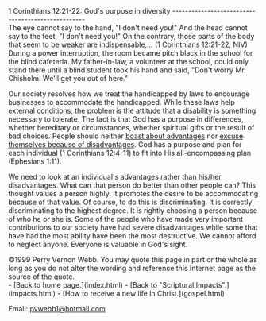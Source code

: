  <head> <title>(PVW) 1 Corinthians 12:21-22: God's purpose in diversity</title> <meta content="IE=9" http-equiv="X-UA-Compatible"></meta> <link href="css/page_style.css" rel="stylesheet" type="text/css"></link> </head><body><div class="page_style"> 1 Corinthians 12:21-22: God's purpose in diversity
--------------------------------------------------

<div class="p">The eye cannot say to the hand, "I don't need you!" And the head cannot say to the feet, "I don't need you!" On the contrary, those parts of the body that seem to be weaker are indispensable,... (1 Corinthians 12:21-22, NIV)

</div>During a power interruption, the room became pitch black in the school for the blind cafeteria. My father-in-law, a volunteer at the school, could only stand there until a blind student took his hand and said, "Don't worry Mr. Chisholm. We'll get you out of here."

Our society resolves how we treat the handicapped by laws to encourage businesses to accommodate the handicapped. While these laws help external conditions, the problem is the attitude that a disability is something necessary to tolerate. The fact is that God has a purpose in differences, whether hereditary or circumstances, whether spiritual gifts or the result of bad choices. People should neither [boast about advantages](pride.html) nor [excuse themselves because of disadvantages](confidence.html). God has a purpose and plan for each individual (1 Corinthians 12:4-11) to fit into His all-encompassing plan (Ephesians 1:11).

We need to look at an individual's advantages rather than his/her disadvantages. What can that person do better than other people can? This thought values a person highly. It promotes the desire to be accommodating because of that value. Of course, to do this is discriminating. It is correctly discriminating to the highest degree. It is rightly choosing a person because of who he or she is. Some of the people who have made very important contributions to our society have had severe disadvantages while some that have had the most ability have been the most destructive. We cannot afford to neglect anyone. Everyone is valuable in God's sight.

<div class="copy">©1999 Perry Vernon Webb. You may quote this page in part or the whole as long as you do not alter the wording and reference this Internet page as the source of the quote.</div>  </div>- [Back to home page.](index.html)
- [Back to "Scriptural Impacts".](impacts.html)
- [How to receive a new life in Christ.](gospel.html)

Email: [pvwebb1@hotmail.com](mailto:pvwebb1@hotmail.com)

